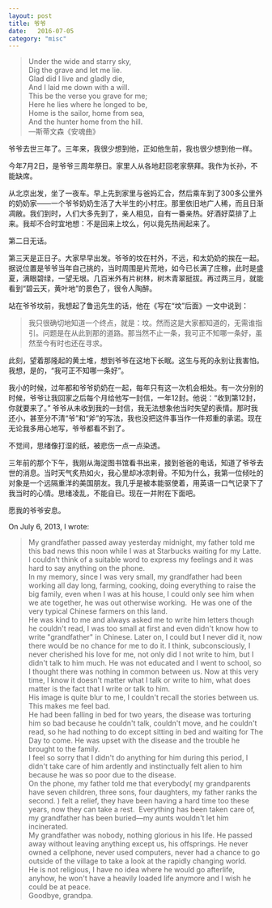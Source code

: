 ```yaml
---
layout: post
title: 爷爷
date:   2016-07-05
category: "misc"
---
```



> Under the wide and starry sky,  
> Dig the grave and let me lie.  
> Glad did I live and gladly die,  
> And I laid me down with a will.  
> This be the verse you grave for me;  
> Here he lies where he longed to be,  
> Home is the sailor, home from sea,  
> And the hunter home from the hill.  
> —斯蒂文森《安魂曲》

爷爷去世三年了。三年来，我很少想到他，正如他生前，我也很少想到他一样。

今年7月2日，是爷爷三周年祭日。家里人从各地赶回老家祭拜。我作为长孙，不能缺席。

从北京出发，坐了一夜车。早上先到家里与爸妈汇合，然后乘车到了300多公里外的奶奶家——一个爷爷奶奶生活了大半生的小村庄。那里依旧地广人稀，而且日渐凋敝。我们到时，人们大多先到了，亲人相见，自有一番亲热。好酒好菜排了上来。我却不合时宜地想：不是回来上坟么，何以竟先热闹起来了。

第二日无话。

第三天是正日子。大家早早出发。爷爷的坟在村外，不远，和太奶奶的挨在一起。据说位置是爷爷当年自己挑的，当时周围是片荒地，如今已长满了庄稼，此时是盛夏，满眼碧绿，一望无垠。几百米外有片树林，树木青翠挺拔。再过两三月，就能看到“碧云天，黄叶地”的景色了，很令人陶醉。

站在爷爷坟前，我想起了鲁迅先生的话，他在《写在“坟”后面》一文中说到：

> 我只很确切地知道一个终点，就是：坟。然而这是大家都知道的，无需谁指引。问题是在从此到那的道路。那当然不止一条，我可正不知哪一条好，虽然至今有时也还在寻求。

此刻，望着那隆起的黄土堆，想到爷爷在这地下长眠。这生与死的永别让我害怕。我想，是的，“我可正不知哪一条好”。

我小的时候，过年都和爷爷奶奶在一起，每年只有这一次机会相处。有一次分别的时候，爷爷让我回家之后每个月给他写一封信，一年12封。他说：“收到第12封，你就要来了。” 爷爷从未收到我的一封信，我无法想象他当时失望的表情。那时我还小，甚至分不清“爷”和“斧”的写法，我也没把这件事当作一件郑重的承诺。现在无论我多用心地写，爷爷都看不到了。

不觉间，思绪像打湿的纸，被悲伤一点一点染透。

三年前的那个下午，我刚从海淀图书馆看书出来，接到爸爸的电话，知道了爷爷去世的消息。当时天气炙热如火，我心里却冰凉刺骨。不知为什么，我第一位倾吐的对象是一个远隔重洋的美国朋友。我几乎是被本能驱使着，用英语一口气记录下了我当时的心情。思绪凌乱，不能自已。现在一并附在下面吧。

愿我的爷爷安息。

On July 6, 2013, I wrote:

> My grandfather passed away yesterday midnight, my father told me this bad news this noon while I was at Starbucks waiting for my Latte.   
> I couldn't think of a suitable word to express my feelings and it was hard to say anything on the phone.  
> In my memory, since I was very small, my grandfather had been working all day long, farming, cooking, doing everything to raise the big family, even when I was at his house, I could only see him when we ate together, he was out otherwise working.  He was one of the very typical Chinese farmers on this land.   
> He was kind to me and always asked me to write him letters though he couldn't read, I was too small at first and even didn't know how to write "grandfather" in Chinese. Later on, I could but I never did it, now there would be no chance for me to do it. I think, subconsciously, I never cherished his love for me, not only did I not write to him, but I didn't talk to him much. He was not educated and I went to school, so I thought there was nothing in common between us. Now at this very time, I know it doesn't matter what I talk or write to him, what does matter is the fact that I write or talk to him.    
> His image is quite blur to me, I couldn't recall the stories between us. This makes me feel bad.   
> He had been falling in bed for two years, the disease was torturing him so bad because he couldn't talk, couldn't move, and he couldn't read, so he had nothing to do except sitting in bed and waiting for The Day to come. He was upset with the disease and the trouble he brought to the family.   
> I feel so sorry that I didn't do anything for him during this period, I didn't take care of him ardently and instinctually felt alien to him because he was so poor due to the disease.   
> On the phone, my father told me that everybody( my grandparents have seven children, three sons, four daughters, my father ranks the second. ) felt a relief, they have been having a hard time too these years, now they can take a rest.  Everything has been taken care of, my grandfather has been buried—my aunts wouldn't let him incinerated.    
> My grandfather was nobody, nothing glorious in his life. He passed away without leaving anything except us, his offsprings. He never owned a cellphone, never used computers, never had a chance to go outside of the village to take a look at the rapidly changing world.     
> He is not religious, I have no idea where he would go afterlife, anyhow, he won't have a heavily loaded life anymore and I wish he could be at peace.   
> Goodbye, grandpa.